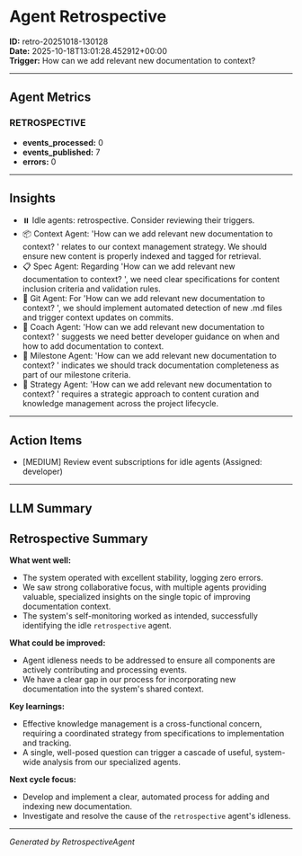 # Agent Retrospective
**ID:** retro-20251018-130128  
**Date:** 2025-10-18T13:01:28.452912+00:00  
**Trigger:** How can we add relevant new documentation to context? 

---

## Agent Metrics

### RETROSPECTIVE
- **events_processed:** 0
- **events_published:** 7
- **errors:** 0

---

## Insights

- ⏸️ Idle agents: retrospective. Consider reviewing their triggers.
- 📦 Context Agent: 'How can we add relevant new documentation to context? ' relates to our context management strategy. We should ensure new content is properly indexed and tagged for retrieval.
- 📋 Spec Agent: Regarding 'How can we add relevant new documentation to context? ', we need clear specifications for content inclusion criteria and validation rules.
- 🔧 Git Agent: For 'How can we add relevant new documentation to context? ', we should implement automated detection of new .md files and trigger context updates on commits.
- 🎯 Coach Agent: 'How can we add relevant new documentation to context? ' suggests we need better developer guidance on when and how to add documentation to context.
- 🏁 Milestone Agent: 'How can we add relevant new documentation to context? ' indicates we should track documentation completeness as part of our milestone criteria.
- 🧠 Strategy Agent: 'How can we add relevant new documentation to context? ' requires a strategic approach to content curation and knowledge management across the project lifecycle.

---

## Action Items

- [MEDIUM] Review event subscriptions for idle agents (Assigned: developer)

---

## LLM Summary

## Retrospective Summary

**What went well:**
- The system operated with excellent stability, logging zero errors.
- We saw strong collaborative focus, with multiple agents providing valuable, specialized insights on the single topic of improving documentation context.
- The system's self-monitoring worked as intended, successfully identifying the idle `retrospective` agent.

**What could be improved:**
- Agent idleness needs to be addressed to ensure all components are actively contributing and processing events.
- We have a clear gap in our process for incorporating new documentation into the system's shared context.

**Key learnings:**
- Effective knowledge management is a cross-functional concern, requiring a coordinated strategy from specifications to implementation and tracking.
- A single, well-posed question can trigger a cascade of useful, system-wide analysis from our specialized agents.

**Next cycle focus:**
- Develop and implement a clear, automated process for adding and indexing new documentation.
- Investigate and resolve the cause of the `retrospective` agent's idleness.

---

*Generated by RetrospectiveAgent*
